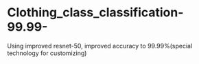 # Clothing_class_classification-99.99-
Using improved resnet-50, improved accuracy to 99.99%(special technology for customizing)
